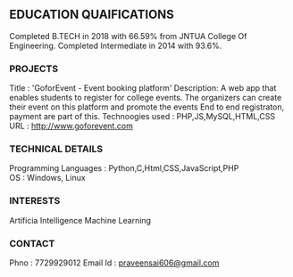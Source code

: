 ## EDUCATION QUAIFICATIONS

Completed B.TECH in 2018 with 66.59% from JNTUA College Of Engineering.
Completed Intermediate in 2014 with 93.6%.

### PROJECTS

Title : 'GoforEvent - Event booking platform'
Description: A web app that enables students to register for college events. The organizers can create their event on this platform
             and promote the events End to end registraton, payment are part of this.
Technoogies used : PHP,JS,MySQL,HTML,CSS
URL : http://www.goforevent.com

### TECHNICAL DETAILS

Programming Languages : Python,C,Html,CSS,JavaScript,PHP <br>
OS : Windows, Linux

### INTERESTS

Artificia Intelligence
Machine Learning

### CONTACT

Phno : 7729929012
Email Id : praveensai606@gmail.com
